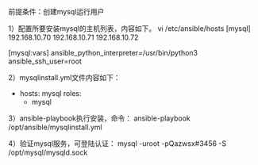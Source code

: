 前提条件：创建mysql运行用户

1）配置所要安装mysql的主机列表，内容如下。
vi /etc/ansible/hosts
[mysql]
192.168.10.70
192.168.10.71
192.168.10.72

[mysql:vars]
ansible_python_interpreter=/usr/bin/python3
ansible_ssh_user=root

2）mysqlinstall.yml文件内容如下：

- hosts: mysql
roles:
     - mysql
     
3）ansible-playbook执行安装，命令：
ansible-playbook   /opt/ansible/mysqlinstall.yml

4）验证mysql服务，可登陆认证：
mysql -uroot -pQazwsx#3456  -S /opt/mysql/mysqld.sock
